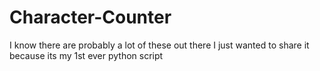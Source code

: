 # Character-Counter
I know there are probably a lot of these out there I just wanted to share it because its my 1st ever python script
